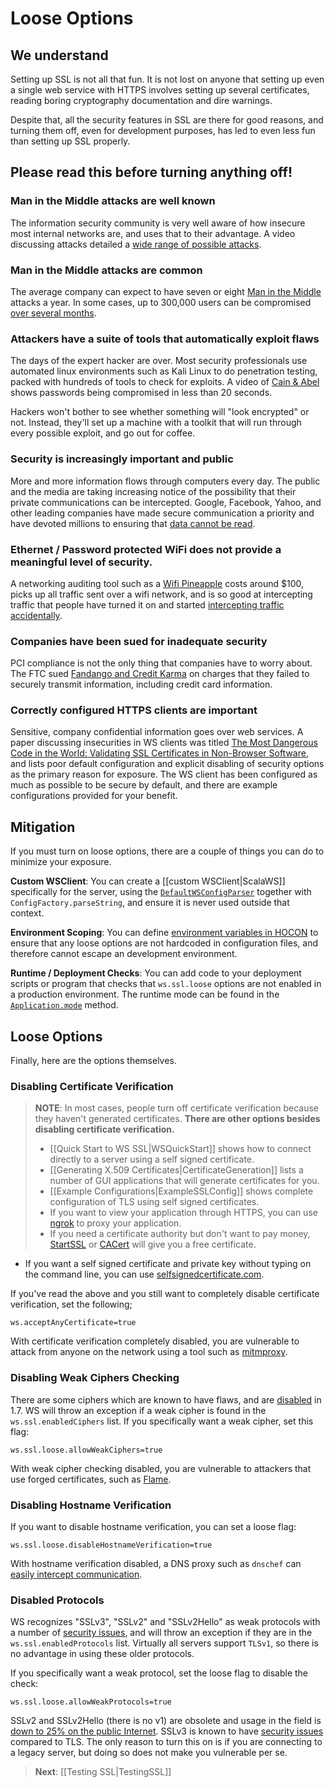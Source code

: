 # Loose Options

## We understand

Setting up SSL is not all that fun.  It is not lost on anyone that setting up even a single web service with HTTPS involves setting up several certificates, reading boring cryptography documentation and dire warnings.

Despite that, all the security features in SSL are there for good reasons, and turning them off, even for development purposes, has led to even less fun than setting up SSL properly.  

## Please read this before turning anything off!

### Man in the Middle attacks are well known

The information security community is very well aware of how insecure most internal networks are, and uses that to their advantage.  A video discussing attacks detailed a [wide range of possible attacks](http://2012.video.sector.ca/page/6).

### Man in the Middle attacks are common

The average company can expect to have seven or eight [Man in the Middle](https://sites.google.com/site/cse825maninthemiddle/) attacks a year.  In some cases, up to 300,000 users can be compromised [over several months](https://security.stackexchange.com/questions/12041/are-man-in-the-middle-attacks-extremely-rare).

### Attackers have a suite of tools that automatically exploit flaws 

The days of the expert hacker are over.  Most security professionals use automated linux environments such as Kali Linux to do penetration testing, packed with hundreds of tools to check for exploits.  A video of [Cain & Abel](https://www.youtube.com/watch?v=pfHsRscy540) shows passwords being compromised in less than 20 seconds.

Hackers won't bother to see whether something will "look encrypted" or not.  Instead, they'll set up a machine with a toolkit that will run through every possible exploit, and go out for coffee.

### Security is increasingly important and public

More and more information flows through computers every day.  The public and the media are taking increasing notice of the possibility that their private communications can be intercepted.  Google, Facebook, Yahoo, and other leading companies have made secure communication a priority and have devoted millions to ensuring that [data cannot be read](https://www.eff.org/deeplinks/2013/11/encrypt-web-report-whos-doing-what).

### Ethernet / Password protected WiFi does not provide a meaningful level of security. 

A networking auditing tool such as a [Wifi Pineapple](https://wifipineapple.com/) costs around $100, picks up all traffic sent over a wifi network, and is so good at intercepting traffic that people have turned it on and started [intercepting traffic accidentally](http://www.troyhunt.com/2013/04/the-beginners-guide-to-breaking-website.html).

### Companies have been sued for inadequate security

PCI compliance is not the only thing that companies have to worry about.  The FTC sued [Fandango and Credit Karma](http://www.ftc.gov/news-events/press-releases/2014/03/fandango-credit-karma-settle-ftc-charges-they-deceived-consumers) on charges that they failed to securely transmit information, including credit card information.

### Correctly configured HTTPS clients are important

Sensitive, company confidential information goes over web services.  A paper discussing insecurities in WS clients was titled [The Most Dangerous Code in the World: Validating SSL Certificates in Non-Browser Software](http://www.cs.utexas.edu/~shmat/shmat_ccs12.pdf), and lists poor default configuration and explicit disabling of security options as the primary reason for exposure.  The WS client has been configured as much as possible to be secure by default, and there are example configurations provided for your benefit.

## Mitigation

If you must turn on loose options, there are a couple of things you can do to minimize your exposure.

**Custom WSClient**: You can create a [[custom WSClient|ScalaWS]] specifically for the server, using the [`DefaultWSConfigParser`](api/scala/index.html#play.api.libs.ws.DefaultWSConfigParser) together with `ConfigFactory.parseString`, and ensure it is never used outside that context.

**Environment Scoping**: You can define [environment variables in HOCON](https://github.com/typesafehub/config/blob/master/HOCON.md#substitution-fallback-to-environment-variables) to ensure that any loose options are not hardcoded in configuration files, and therefore cannot escape an development environment.

**Runtime / Deployment Checks**: You can add code to your deployment scripts or program that checks that `ws.ssl.loose` options are not enabled in a production environment.  The runtime mode can be found in the [`Application.mode`](api/scala/index.html#play.api.Application) method.

## Loose Options

Finally, here are the options themselves.

### Disabling Certificate Verification

> **NOTE**: In most cases, people turn off certificate verification because they haven't generated certificates.  **There are other options besides disabling certificate verification.**
>
> * [[Quick Start to WS SSL|WSQuickStart]] shows how to connect directly to a server using a self signed certificate.
> * [[Generating X.509 Certificates|CertificateGeneration]] lists a number of GUI applications that will generate certificates for you.
> * [[Example Configurations|ExampleSSLConfig]] shows complete configuration of TLS using self signed certificates.
> * If you want to view your application through HTTPS, you can use [ngrok](https://ngrok.com/) to proxy your application.
> * If you need a certificate authority but don't want to pay money, [StartSSL](https://www.startssl.com/?app=1) or [CACert](http://www.cacert.org/) will give you a free certificate.
* If you want a self signed certificate and private key without typing on the command line, you can use [selfsignedcertificate.com](http://www.selfsignedcertificate.com/).

If you've read the above and you still want to completely disable certificate verification, set the following;

```
ws.acceptAnyCertificate=true
```

With certificate verification completely disabled, you are vulnerable to attack from anyone on the network using a tool such as [mitmproxy](http://mitmproxy.org/). 

### Disabling Weak Ciphers Checking

There are some ciphers which are known to have flaws, and are [disabled](http://sim.ivi.co/2011/08/jsse-oracle-provider-default-disabled.html) in 1.7.  WS will throw an exception if a weak cipher is found in the `ws.ssl.enabledCiphers` list.  If you specifically want a weak cipher, set this flag:

```
ws.ssl.loose.allowWeakCiphers=true
```

With weak cipher checking disabled, you are vulnerable to attackers that use forged certificates, such as [Flame](http://arstechnica.com/security/2012/06/flame-crypto-breakthrough/).

### Disabling Hostname Verification

If you want to disable hostname verification, you can set a loose flag:

```
ws.ssl.loose.disableHostnameVerification=true
```

With hostname verification disabled, a DNS proxy such as `dnschef` can [easily intercept communication](http://tersesystems.com/2014/03/31/testing-hostname-verification/).

### Disabled Protocols

WS recognizes "SSLv3", "SSLv2" and "SSLv2Hello" as weak protocols with a number of [security issues](https://www.schneier.com/paper-ssl.pdf), and will throw an exception if they are in the `ws.ssl.enabledProtocols` list.  Virtually all servers support `TLSv1`, so there is no advantage in using these older protocols.

If you specifically want a weak protocol, set the loose flag to disable the check:

```
ws.ssl.loose.allowWeakProtocols=true
```

SSLv2 and SSLv2Hello (there is no v1) are obsolete and usage in the field is [down to 25% on the public Internet](https://www.trustworthyinternet.org/ssl-pulse/).  SSLv3 is known to have [security issues](http://www.yaksman.org/~lweith/ssl.pdf) compared to TLS.  The only reason to turn this on is if you are connecting to a legacy server, but doing so does not make you vulnerable per se.

> **Next**:  [[Testing SSL|TestingSSL]]
